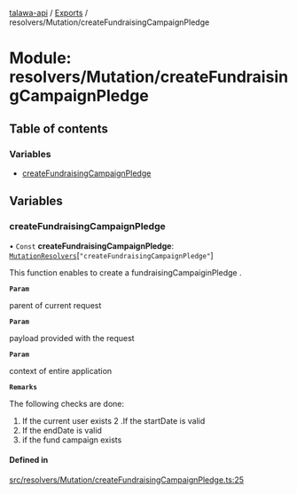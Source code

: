 [talawa-api](../README.md) / [Exports](../modules.md) / resolvers/Mutation/createFundraisingCampaignPledge

# Module: resolvers/Mutation/createFundraisingCampaignPledge

## Table of contents

### Variables

- [createFundraisingCampaignPledge](resolvers_Mutation_createFundraisingCampaignPledge.md#createfundraisingcampaignpledge)

## Variables

### createFundraisingCampaignPledge

• `Const` **createFundraisingCampaignPledge**: [`MutationResolvers`](types_generatedGraphQLTypes.md#mutationresolvers)[``"createFundraisingCampaignPledge"``]

This function enables to create a fundraisingCampaiginPledge .

**`Param`**

parent of current request

**`Param`**

payload provided with the request

**`Param`**

context of entire application

**`Remarks`**

The following checks are done:
1. If the current user exists
2 .If the startDate is valid
3. If the endDate is valid
4. if the fund campaign exists

#### Defined in

[src/resolvers/Mutation/createFundraisingCampaignPledge.ts:25](https://github.com/PalisadoesFoundation/talawa-api/blob/3eeb2af/src/resolvers/Mutation/createFundraisingCampaignPledge.ts#L25)
